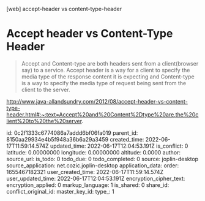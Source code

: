 [web] accept-header vs content-type-header

# Accept header vs Content-Type Header

> Accept and Content-type are both headers sent from a client(browser say) to a service. Accept header is a way for a client to specify the media type of the response content it is expecting and Content-type is a way to specify the media type of request being sent from the client to the server.

http://www.java-allandsundry.com/2012/08/accept-header-vs-content-type-header.html#:~:text=Accept%20and%20Content%2Dtype%20are,the%20client%20to%20the%20server.


id: 0c2f1333c6774086a7addd6bf06fa019
parent_id: 8150aa29934e4b5f948a36b6a29a3459
created_time: 2022-06-17T11:59:14.574Z
updated_time: 2022-06-17T12:04:53.191Z
is_conflict: 0
latitude: 0.00000000
longitude: 0.00000000
altitude: 0.0000
author: 
source_url: 
is_todo: 0
todo_due: 0
todo_completed: 0
source: joplin-desktop
source_application: net.cozic.joplin-desktop
application_data: 
order: 1655467182321
user_created_time: 2022-06-17T11:59:14.574Z
user_updated_time: 2022-06-17T12:04:53.191Z
encryption_cipher_text: 
encryption_applied: 0
markup_language: 1
is_shared: 0
share_id: 
conflict_original_id: 
master_key_id: 
type_: 1